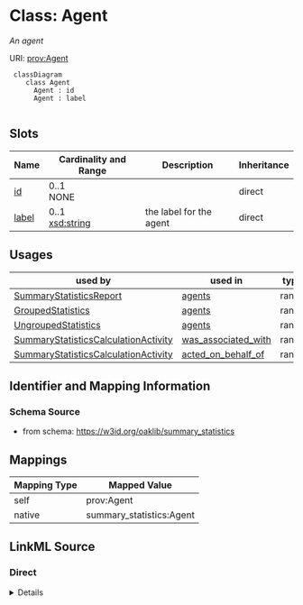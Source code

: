 # Class: Agent
_An agent_




URI: [prov:Agent](http://www.w3.org/ns/prov#Agent)


```{mermaid}
 classDiagram
    class Agent
      Agent : id
      Agent : label
      
```



<!-- no inheritance hierarchy -->


## Slots

| Name | Cardinality and Range | Description | Inheritance |
| ---  | --- | --- | --- |
| [id](id.md) | 0..1 <br/> NONE |  | direct |
| [label](label.md) | 0..1 <br/> [xsd:string](http://www.w3.org/2001/XMLSchema#string) | the label for the agent | direct |



## Usages

| used by | used in | type | used |
| ---  | --- | --- | --- |
| [SummaryStatisticsReport](SummaryStatisticsReport.md) | [agents](agents.md) | range | [Agent](Agent.md) |
| [GroupedStatistics](GroupedStatistics.md) | [agents](agents.md) | range | [Agent](Agent.md) |
| [UngroupedStatistics](UngroupedStatistics.md) | [agents](agents.md) | range | [Agent](Agent.md) |
| [SummaryStatisticsCalculationActivity](SummaryStatisticsCalculationActivity.md) | [was_associated_with](was_associated_with.md) | range | [Agent](Agent.md) |
| [SummaryStatisticsCalculationActivity](SummaryStatisticsCalculationActivity.md) | [acted_on_behalf_of](acted_on_behalf_of.md) | range | [Agent](Agent.md) |






## Identifier and Mapping Information







### Schema Source


* from schema: https://w3id.org/oaklib/summary_statistics





## Mappings

| Mapping Type | Mapped Value |
| ---  | ---  |
| self | prov:Agent |
| native | summary_statistics:Agent |


## LinkML Source

<!-- TODO: investigate https://stackoverflow.com/questions/37606292/how-to-create-tabbed-code-blocks-in-mkdocs-or-sphinx -->

### Direct

<details>
```yaml
name: Agent
description: An agent
from_schema: https://w3id.org/oaklib/summary_statistics
rank: 1000
attributes:
  id:
    name: id
    description: the unique identifier for the agent
    from_schema: https://w3id.org/oaklib/summary_statistics
    identifier: true
    range: string
  label:
    name: label
    description: the label for the agent
    from_schema: https://w3id.org/oaklib/summary_statistics
    rank: 1000
    slot_uri: rdfs:label
    range: string
class_uri: prov:Agent

```
</details>

### Induced

<details>
```yaml
name: Agent
description: An agent
from_schema: https://w3id.org/oaklib/summary_statistics
rank: 1000
attributes:
  id:
    name: id
    description: the unique identifier for the agent
    from_schema: https://w3id.org/oaklib/summary_statistics
    identifier: true
    alias: id
    owner: Agent
    domain_of:
    - SummaryStatisticsReport
    - Ontology
    - Agent
    - ContributorRole
    range: string
  label:
    name: label
    description: the label for the agent
    from_schema: https://w3id.org/oaklib/summary_statistics
    rank: 1000
    slot_uri: rdfs:label
    alias: label
    owner: Agent
    domain_of:
    - Agent
    range: string
class_uri: prov:Agent

```
</details>